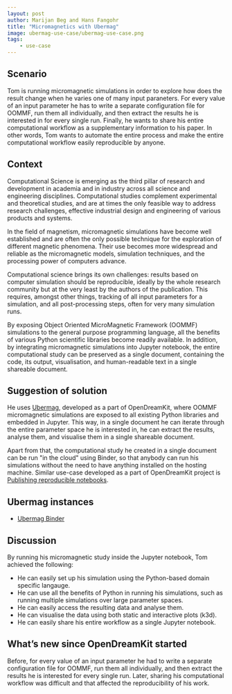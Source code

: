 ```yaml
---
layout: post
author: Marijan Beg and Hans Fangohr
title: "Micromagnetics with Ubermag"
image: ubermag-use-case/ubermag-use-case.png
tags:
    - use-case
---
```


## Scenario

Tom is running micromagnetic simulations in order to explore how does
the result change when he varies one of many input paraneters. For
every value of an input parameter he has to write a separate
configuration file for OOMMF, run them all individually, and then
extract the results he is interested in for every single run. Finally,
he wants to share his entire computational workflow as a supplementary
information to his paper. In other words, Tom wants to automate the
entire process and make the entire computational workflow easily
reproducible by anyone.

## Context

Computational Science is emerging as the third pillar of research and
development in academia and in industry across all science and
engineering disciplines. Computational studies complement experimental
and theoretical studies, and are at times the only feasible way to
address research challenges, effective industrial design and
engineering of various products and systems.

In the field of magnetism, micromagnetic simulations have become well
established and are often the only possible technique for the
exploration of different magnetic phenomena. Their use becomes more
widespread and reliable as the micromagnetic models, simulation
techniques, and the processing power of computers advance.

Computational science brings its own challenges: results based on
computer simulation should be reproducible, ideally by the whole
research community but at the very least by the authors of the
publication. This requires, amongst other things, tracking of all
input parameters for a simulation, and all post-processing steps,
often for very many simulation runs.

By exposing Object Oriented MicroMagnetic Framework (OOMMF)
simulations to the general purpose programming language, all the
benefits of various Python scientific libraries become readily
available. In addition, by integrating micromagnetic simulations into
Jupyter notebook, the entire computational study can be preserved as a
single document, containing the code, its output, visualisation, and
human-readable text in a single shareable document.

## Suggestion of solution

He uses [Ubermag](https://ubermag.github.io), developed as a part of
OpenDreamKit, where OOMMF micromagnetic simulations are exposed to all
existing Python libraries and embedded in Jupyter. This way, in a
single document he can iterate through the entire parameter space he
is interested in, he can extract the results, analyse them, and
visualise them in a single shareable document.

Apart from that, the computational study he created in a single
document can be run "in the cloud" using Binder, so that anybody can
run his simulations without the need to have anything installed on the
hosting machine. Similar use-case developed as a part of OpenDreamKit project is [Publishing reproducible notebooks](https://opendreamkit.org/2017/11/02/use-case-publishing-reproducible-notebooks/).

## Ubermag instances

* [Ubermag Binder](https://mybinder.org/v2/gh/ubermag/oommfc/master?filepath=docs%2Fipynb%2Findex.ipynb)

## Discussion

By running his micromagnetic study inside the Jupyter notebook, Tom
achieved the following:

* He can easily set up his simulation using the Python-based domain specific langauge.
* He can use all the benefits of Python in running his simulations, such as running multiple simulations over large parameter spaces.
* He can easily access the resulting data and analyse them.
* He can visualise the data using both static and interactive plots (k3d).
* He can easily share his entire workflow as a single Jupyter notebook.

## What’s new since OpenDreamKit started

Before, for every value of an input parameter he had to write a
separate configuration file for OOMMF, run them all individually, and
then extract the results he is interested for every single run. Later,
sharing his computational workflow was difficult and that affected the
reproducibility of his work.
